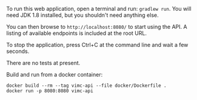 To run this web application, open a terminal and run: `gradlew run`. You will need JDK 1.8 installed, but you shouldn't need anything else.

You can then browse to `http://localhost:8080/` to start using the API. A listing of available endpoints is included at the root URL.

To stop the application, press Ctrl+C at the command line and wait a few seconds.

There are no tests at present.

Build and run from a docker container:

```
docker build --rm --tag vimc-api --file docker/Dockerfile .
docker run -p 8080:8080 vimc-api
```
